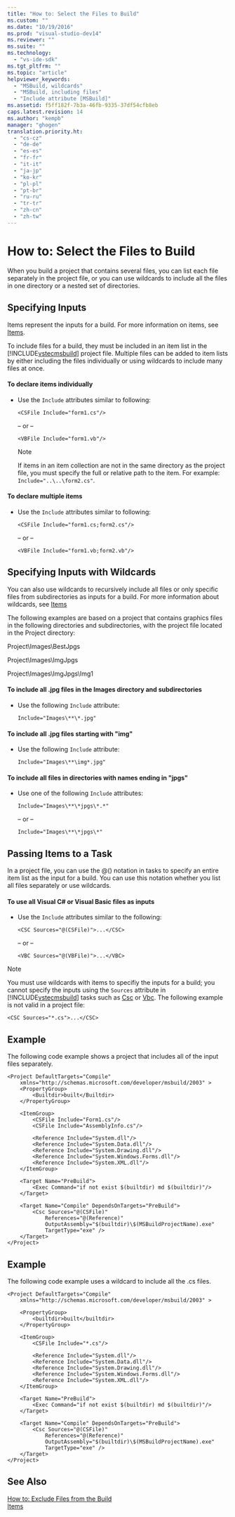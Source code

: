 ```yaml
---
title: "How to: Select the Files to Build"
ms.custom: ""
ms.date: "10/19/2016"
ms.prod: "visual-studio-dev14"
ms.reviewer: ""
ms.suite: ""
ms.technology: 
  - "vs-ide-sdk"
ms.tgt_pltfrm: ""
ms.topic: "article"
helpviewer_keywords: 
  - "MSBuild, wildcards"
  - "MSBuild, including files"
  - "Include attribute [MSBuild]"
ms.assetid: f5ff182f-7b3a-46fb-9335-37df54cfb8eb
caps.latest.revision: 14
ms.author: "kempb"
manager: "ghogen"
translation.priority.ht: 
  - "cs-cz"
  - "de-de"
  - "es-es"
  - "fr-fr"
  - "it-it"
  - "ja-jp"
  - "ko-kr"
  - "pl-pl"
  - "pt-br"
  - "ru-ru"
  - "tr-tr"
  - "zh-cn"
  - "zh-tw"
---
```

# How to: Select the Files to Build
When you build a project that contains several files, you can list each file separately in the project file, or you can use wildcards to include all the files in one directory or a nested set of directories.  
  
## Specifying Inputs  
 Items represent the inputs for a build. For more information on items, see [Items](../reference/msbuild-items.md).  
  
 To include files for a build, they must be included in an item list in the [!INCLUDE[vstecmsbuild](../extensibility-internals/includes/vstecmsbuild_md.md)] project file. Multiple files can be added to item lists by either including the files individually or using wildcards to include many files at once.  
  
#### To declare items individually  
  
-   Use the `Include` attributes similar to following:  
  
     `<CSFile Include="form1.cs"/>`  
  
     – or –  
  
     `<VBFile Include="form1.vb"/>`  
  
    > [!NOTE]
    >  If items in an item collection are not in the same directory as the project file, you must specify the full or relative path to the item. For example: `Include="..\..\form2.cs"`.  
  
#### To declare multiple items  
  
-   Use the `Include` attributes similar to following:  
  
     `<CSFile Include="form1.cs;form2.cs"/>`  
  
     – or –  
  
     `<VBFile Include="form1.vb;form2.vb"/>`  
  
## Specifying Inputs with Wildcards  
 You can also use wildcards to recursively include all files or only specific files from subdirectories as inputs for a build. For more information about wildcards, see [Items](../reference/msbuild-items.md)  
  
 The following examples are based on a project that contains graphics files in the following directories and subdirectories, with the project file located in the Project directory:  
  
 Project\Images\BestJpgs  
  
 Project\Images\ImgJpgs  
  
 Project\Images\ImgJpgs\Img1  
  
#### To include all .jpg files in the Images directory and subdirectories  
  
-   Use the following `Include` attribute:  
  
     `Include="Images\**\*.jpg"`  
  
#### To include all .jpg files starting with "img"  
  
-   Use the following `Include` attribute:  
  
     `Include="Images\**\img*.jpg"`  
  
#### To include all files in directories with names ending in "jpgs"  
  
-   Use one of the following `Include` attributes:  
  
     `Include="Images\**\*jpgs\*.*"`  
  
     – or –  
  
     `Include="Images\**\*jpgs\*"`  
  
## Passing Items to a Task  
 In a project file, you can use the @() notation in tasks to specify an entire item list as the input for a build. You can use this notation whether you list all files separately or use wildcards.  
  
#### To use all Visual C# or Visual Basic files as inputs  
  
-   Use the `Include` attributes similar to the following:  
  
     `<CSC Sources="@(CSFile)">...</CSC>`  
  
     – or –  
  
     `<VBC Sources="@(VBFile)">...</VBC>`  
  
> [!NOTE]
>  You must use wildcards with items to specifiy the inputs for a build; you cannot specify the inputs using the `Sources` attribute in [!INCLUDE[vstecmsbuild](../extensibility-internals/includes/vstecmsbuild_md.md)] tasks such as [Csc](../reference/csc-task.md) or [Vbc](../reference/vbc-task.md). The following example is not valid in a project file:  
>   
>  `<CSC Sources="*.cs">...</CSC>`  
  
## Example  
 The following code example shows a project that includes all of the input files separately.  
  
```  
<Project DefaultTargets="Compile"  
    xmlns="http://schemas.microsoft.com/developer/msbuild/2003" >  
    <PropertyGroup>  
        <Builtdir>built</Builtdir>  
    </PropertyGroup>  
  
    <ItemGroup>  
        <CSFile Include="Form1.cs"/>  
        <CSFile Include="AssemblyInfo.cs"/>  
  
        <Reference Include="System.dll"/>  
        <Reference Include="System.Data.dll"/>  
        <Reference Include="System.Drawing.dll"/>  
        <Reference Include="System.Windows.Forms.dll"/>  
        <Reference Include="System.XML.dll"/>  
    </ItemGroup>  
  
    <Target Name="PreBuild">  
        <Exec Command="if not exist $(builtdir) md $(builtdir)"/>  
    </Target>  
  
    <Target Name="Compile" DependsOnTargets="PreBuild">  
        <Csc Sources="@(CSFile)"  
            References="@(Reference)"  
            OutputAssembly="$(builtdir)\$(MSBuildProjectName).exe"  
            TargetType="exe" />  
    </Target>  
</Project>  
```  
  
## Example  
 The following code example uses a wildcard to include all the .cs files.  
  
```  
<Project DefaultTargets="Compile"  
    xmlns="http://schemas.microsoft.com/developer/msbuild/2003" >  
  
    <PropertyGroup>  
        <builtdir>built</builtdir>  
    </PropertyGroup>  
  
    <ItemGroup>  
        <CSFile Include="*.cs"/>  
  
        <Reference Include="System.dll"/>  
        <Reference Include="System.Data.dll"/>  
        <Reference Include="System.Drawing.dll"/>  
        <Reference Include="System.Windows.Forms.dll"/>  
        <Reference Include="System.XML.dll"/>  
    </ItemGroup>  
  
    <Target Name="PreBuild">  
        <Exec Command="if not exist $(builtdir) md $(builtdir)"/>  
    </Target>  
  
    <Target Name="Compile" DependsOnTargets="PreBuild">  
        <Csc Sources="@(CSFile)"  
            References="@(Reference)"  
            OutputAssembly="$(builtdir)\$(MSBuildProjectName).exe"  
            TargetType="exe" />  
    </Target>  
</Project>  
```  
  
## See Also  
 [How to: Exclude Files from the Build](../reference/how-to--exclude-files-from-the-build.md)   
 [Items](../reference/msbuild-items.md)